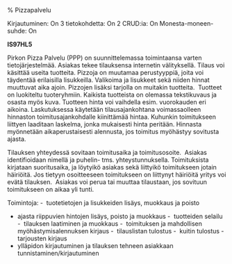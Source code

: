 % Pizzapalvelu
<!-- Arvosanamaksimi: 5 -->
<!-- Vaikeustaso: Haastava -->
<comment>
Kirjautuminen:        On
3 tietokohdetta:      On
2 CRUD:ia:            On
Monesta-moneen-suhde: On
</comment>

**IS97HL5**

Pirkon Pizza Palvelu (PPP) on suunnittelemassa toimintaansa varten
tietojärjestelmää. Asiakas tekee tilauksensa internetin välityksellä.
Tilaus voi käsittää useita tuotteita. Pizzoja on muutamaa perustyyppiä,
joita voi täydentää erilaisilla lisukkeilla. Valikoima ja lisukkeet sekä
niiden hinnat muuttuvat aika ajoin. Pizzojen lisäksi tarjolla on
muitakin tuotteita.  Tuotteet on luokiteltu tuoteryhmiin. Kaikista
tuotteista on olemassa tekstikuvaus ja osasta myös kuva. Tuotteen hinta voi vaihdella
esim. vuorokauden eri aikoina. Laskutuksessa käytetään tilausajankohtana
voimassaolleen hinnaston toimitusajankohdalle kiinittämää hintaa.
Kuhunkin toimitukseen liittyen laaditaan laskelma, jonka mukaisesti
hinta peritään. Hinnasta myönnetään aikaperustaisesti alennusta, jos
toimitus myöhästyy sovitusta ajasta.

Tilauksen yhteydessä sovitaan toimitusaika ja toimitusosoite.  Asiakas
identifioidaan nimellä ja puhelin- tms. yhteystunnuksella. Toimituksista
kirjataan suoritusaika, ja löytyikö asiakas sekä liittyikö toimitukseen
jotain häiriöitä. Jos tietyyn osoitteeseen toimitukseen on liittynyt
häiriöitä yritys voi evätä tilauksen.  Asiakas voi perua tai muuttaa
tilaustaan, jos sovituun toimitukseen on aikaa yli tunti.

Toimintoja:
-  tuotetietojen ja lisukkeiden lisäys, muokkaus ja poisto
-  ajasta riippuvien hintojen lisäys, poisto ja muokkaus
-  tuotteiden selailu
-  tilauksen laatiminen ja muokkaus
-  toimituksen ja mahdollisen myöhästymisalennuksen kirjaus 
-  tilauslistan tulostus
-  kuitin tulostus
-  tarjousten kirjaus
-  ylläpidon kirjautuminen ja tilauksen tehneen asiakkaan tunnistaminen/kirjautuminen
